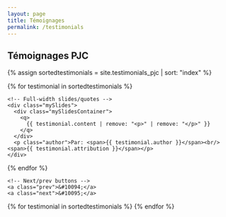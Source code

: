 ```yaml
---
layout: page
title: Témoignages
permalink: /testimonials
---
```

<h2>Témoignages PJC</h2>
<section class="customer-revs">
  <div class="rectangle"></div>

  <!-- Slideshow container -->
  <div class="slideshow-container">

{% assign sortedtestimonials = site.testimonials_pjc | sort: "index" %}

{% for testimonial in sortedtestimonials %}

    <!-- Full-width slides/quotes -->
    <div class="mySlides">
      <div class="mySlidesContainer">
        <q>
          {{ testimonial.content | remove: "<p>" | remove: "</p>" }}
        </q>
      </div>
      <p class="author">Par: <span>{{ testimonial.author }}</span><br/><span>{{ testimonial.attribution }}</span></p>
    </div>
{% endfor %}

    <!-- Next/prev buttons -->
    <a class="prev">&#10094;</a>
    <a class="next">&#10095;</a>

  </div><!-- END slidehow-container -->

  <!-- Dots/bullets/indicators -->
  <div class="dot-container">
  {% for testimonial in sortedtestimonials %}
    <span class="dot"></span>
  {% endfor %}
  </div>

</section>

<script>
let slides = document.getElementsByClassName("mySlides");
let dots = document.getElementsByClassName("dot");
let prev = document.querySelector(".prev");
let next = document.querySelector(".next");

if (!slides.length == 0) {
  let slideIndex = 1;
  showSlides(slideIndex);

  function plusSlides(n) {
    showSlides((slideIndex += n));
  }

  let currentSlide = function (n) {
    showSlides((slideIndex = n));
  };

  function showSlides(n) {
    if (n > slides.length) {
      slideIndex = 1;
    }

    if (n < 1) {
      slideIndex = slides.length;
    }

    for (i = 0; i < slides.length; i++) {
      slides[i].style.display = "none";
    }

    for (i = 0; i < dots.length; i++) {
      dots[i].className = dots[i].className.replace(" active", "");
    }

    slides[slideIndex - 1].style.display = "block";
    dots[slideIndex - 1].className += " active";
  }
}

prev.addEventListener("click", () => {
  plusSlides(-1);
});

next.addEventListener("click", () => {
  plusSlides(1);
});

</script>

